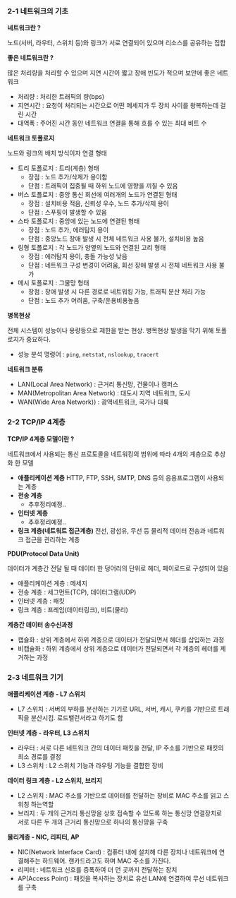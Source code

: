 ### 2-1 네트워크의 기초

**네트워크란 ?**

노드(서버, 라우터, 스위치 등)와 링크가 서로 연결되어 있으며 리소스를 공유하는 집합

**좋은 네트워크란 ?**

많은 처리량을 처리할 수 있으며 지연 시간이 짧고 장애 빈도가 적으며 보안에 좋은 네트워크

- 처리량 : 처리한 트래픽의 량(bps)
- 지연시간 : 요청이 처리되는 시간으로 어떤 메세지가 두 장치 사이를 왕복하는데 걸린 시간
- 대역폭 : 주어진 시간 동안 네트워크 연결을 통해 흐를 수 있는 최대 비트 수

**네트워크 토폴로지**

노드와 링크의 배치 방식이자 연결 형태

- 트리 토폴로지 : 트리(계층) 형태
  - 장점 : 노드 추가/삭제가 용이함
  - 단점 : 트래픽이 집중될 때 하위 노드에 영향을 끼칠 수 있음
- 버스 토폴로지 : 중앙 통신 회선에 여러개의 노드가 연결된 형태
  - 장점 : 설치비용 적음, 신뢰성 우수, 노드 추가/삭제 용이
  - 단점 : 스푸핑이 발생할 수 있음
- 스타 토폴로지 : 중앙에 있는 노드에 연결된 형태
  - 장점 : 노드 추가, 에러탐지 용이
  - 단점 : 중앙노드 장애 발생 시 전체 네트워크 사용 불가, 설치비용 높음
- 링형 토폴로지 : 각 노드가 양옆의 노드와 연결된 고리 형태
  - 장점 : 에러탐지 용이, 충돌 가능성 낮음
  - 단점 : 네트워크 구성 변경이 어려움, 회선 장애 발생 시 전체 네트워크 사용 불가
- 메시 토폴로지 : 그물망 형태
  - 장점 : 장애 발생 시 다른 경로로 네트워킹 가능, 트래픽 분산 처리 가능
  - 단점 : 노드 추가 어려움, 구축/운용비용높음

**병목현상**

전체 시스템이 성능이나 용량등으로 제한을 받는 현상. 병목현상 발생을 막기 위해 토폴로지가 중요하다.

- 성능 분석 명령어 : `ping`, `netstat`, `nslookup`, `tracert`

**네트워크 분류**

- LAN(Local Area Network) : 근거리 통신망, 건물이나 캠퍼스
- MAN(Metropolitan Area Network) : 대도시 지역 네트워크, 도시
- WAN(Wide Area Network)) : 광역네트워크, 국가나 대륙

### 2-2 **TCP/IP 4계층**

**TCP/IP 4계층 모델이란 ?**

네트워크에서 사용되는 통신 프로토콜을 네트워킹의 범위에 따라 4개의 계층으로 추상화 한 모델

- **애플리케이션 계층**
  HTTP, FTP, SSH, SMTP, DNS 등의 응용프로그램이 사용되는 계층
- **전송 계층**
  - 추후정리예졍..
- **인터넷 계층**
  - 추후정리예졍..
- **링크 계층(네트워트 접근계층)**
  전선, 광섬유, 무선 등 물리적 데이터 전송과 네트워크 접근을 관리하는 계층

**PDU(Protocol Data Unit)**

데이터가 계층간 전달 될 때 데이터 한 덩어리의 단위로 헤더, 페이로드로 구성되어 있음

- 애플리케이션 계층 : 메세지
- 전송 계층 : 세그먼트(TCP), 데이터그램(UDP)
- 인터넷 계층 : 패킷
- 링크 계층 : 프레임(데이터링크), 비트(물리)

**계층간 데이터 송수신과정**

- 캡슐화 : 상위 계층에서 하위 계층으로 데이터가 전달되면서 헤더를 삽입하는 과정
- 비캡슐화 : 하위 계층에서 상위 계층으로 데이터가 전달되면서 각 계층의 헤더를 제거하는 과정

### 2-3 네트워크 기기

**애플리케이션 계층 - L7 스위치**

- L7 스위치 : 서버의 부하를 분산하는 기기로 URL, 서버, 캐시, 쿠키를 기반으로 트래픽을 분산시킴. 로드밸런서라고 하기도 함

**인터넷 계층 - 라우터, L3 스위치**

- 라우터 : 서로 다른 네트워크 간의 데이터 패킷을 전달, IP 주소를 기반으로 패킷의 최소 경로를 결정
- L3 스위치 : L2 스위치 기능과 라우팅 기능을 결합한 장비

**데이터 링크 계층 - L2 스위치, 브리지**

- L2 스위치 : MAC 주소를 기반으로 데이터를 전달하는 장비로 MAC 주소를 읽고 스위칭 하는역할
- 브리지 : 두 개의 근거리 통신망을 상호 접속할 수 있도록 하는 통신망 연결장치로 서로 다른 두 개의 근거리 통신망으로 하나의 통신망을 구축

**물리계층 - NIC, 리피터, AP**

- NIC(Network Interface Card) : 컴퓨터 내에 설치해 다른 장치나 네트워크에 연결해주는 하드웨어. 랜카드라고도 하며 MAC 주소를 가진다.
- 리피터 : 네트워크 신호를 증폭하여 더 먼 곳까지 전달하는 장치
- AP(Access Point) : 패킷을 복사하는 장치로 유선 LAN에 연결하여 무선 네트워크를 구축
